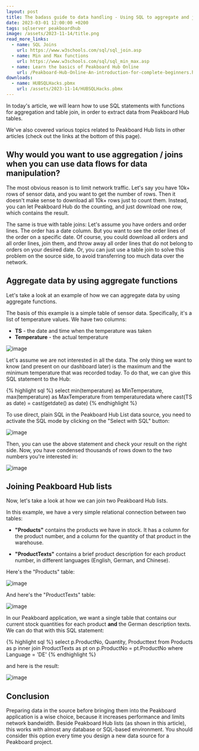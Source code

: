 ```yaml
---
layout: post
title: The badass guide to data handling - Using SQL to aggregate and join Peakboard Hub List data
date: 2023-03-01 12:00:00 +0200
tags: sqlserver peakboardhub
image: /assets/2023-11-14/title.png
read_more_links:
  - name: SQL Joins
    url: https://www.w3schools.com/sql/sql_join.asp
  - name: Min and Max functions
    url: https://www.w3schools.com/sql/sql_min_max.asp
  - name: Learn the basics of Peakboard Hub Online
    url: /Peakboard-Hub-Online-An-introduction-for-complete-beginners.html
downloads:
  - name: HUBSQLHacks.pbmx
    url: /assets/2023-11-14/HUBSQLHacks.pbmx
---
```


In today's article, we will learn how to use SQL statements with functions for aggregation and table join, in order to extract data from Peakboard Hub tables. 

We've also covered various topics related to Peakboard Hub lists in other articles (check out the links at the bottom of this page).


## Why would you want to use aggregation / joins when you can use data flows for data manipulation? 

The most obvious reason is to limit network traffic. Let's say you have 10k+ rows of sensor data, and you want to get the number of rows. Then it doesn't make sense to download all 10k+ rows just to count them. Instead, you can let Peakboard Hub do the counting, and just download one row, which contains the result.

The same is true with table joins: Let's assume you have orders and order lines. The order has a date column. But you want to see the order lines of the order on a specific date. Of course, you could download all orders and all order lines, join them, and throw away all order lines that do not belong to orders on your desired date. Or, you can just use a table join to solve this problem on the source side, to avoid transferring too much data over the network. 

## Aggregate data by using aggregate functions

Let's take a look at an example of how we can aggregate data by using aggregate functions.

The basis of this example is a simple table of sensor data. Specifically, it's a list of temperature values. We have two columns:

* **TS** - the date and time when the temperature was taken
* **Temperature** - the actual temperature

![image](/assets/2023-11-14/010.png)

Let's assume we are not interested in all the data. The only thing we want to know (and present on our dashboard later) is the maximum and the minimum temperature that was recorded today. To do that, we can give this SQL statement to the Hub:

{% highlight sql %}
select 
min(temperature) as MinTemperature, 
max(temperature) as MaxTemperature
from temperaturedata
where cast(TS as date) = cast(getdate() as date)
{% endhighlight %}

To use direct, plain SQL in the Peakboard Hub List data source, you need to activate the SQL mode by clicking on the "Select with SQL" button:

![image](/assets/2023-11-14/020.png)

Then, you can use the above statement and check your result on the right side. Now, you have condensed thousands of rows down to the two numbers you're interested in:

![image](/assets/2023-11-14/030.png)

## Joining Peakboard Hub lists

Now, let's take a look at how we can join two Peakboard Hub lists.

In this example, we have a very simple relational connection between two tables:

* **"Products"** contains the products we have in stock. It has a column for the product number, and a column for the quantity of that product in the warehouse. 

* **"ProductTexts"** contains a brief product description for each product number, in different languages (English, German, and Chinese).

Here's the "Products" table:

![image](/assets/2023-11-14/040.png)

And here's the "ProductTexts" table:

![image](/assets/2023-11-14/050.png)

In our Peakboard application, we want a single table that contains our current stock quantities for each product **and** the German description texts. We can do that with this SQL statement:

{% highlight sql %}
select p.ProductNo, Quantity, Producttext
from
Products as p inner join ProductTexts as pt
on p.ProductNo = pt.ProductNo
where Language = 'DE'
{% endhighlight %}

and here is the result:

![image](/assets/2023-11-14/060.png)

## Conclusion

Preparing data in the source before bringing them into the Peakboard application is a wise choice, because it increases performance and limits network bandwidth. Beside Peakboard Hub lists (as shown in this article), this works with almost any database or SQL-based environment. You should consider this option every time you design a new data source for a Peakboard project.